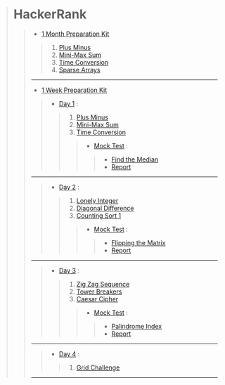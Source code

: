 > # HackerRank
>> - [1 Month Preparation Kit](./1_Month_Preparation_Kit/)
>>> 1. [Plus Minus](1_Month_Preparation_Kit/Plus_Minus.cpp)
>>> 2. [Mini-Max Sum](./1_Month_Preparation_Kit/Mini-Max_Sum.cpp)
>>> 3. [Time Conversion](./1_Month_Preparation_Kit/Time_Conversion.cpp)
>>> 4. [Sparse Arrays](./1_Month_Preparation_Kit/Sparse_Arrays.cpp)
>>
>> ---
>>
>> - [1 Week Preparation Kit](./1_Week_Preparation_Kit/)
>>> - [Day 1](./1_Week_Preparation_Kit/Day1/) :
>>>> 1. [Plus Minus](1_Week_Preparation_Kit/Day1/Plus_Minus.cpp)
>>>> 2. [Mini-Max Sum](./1_Week_Preparation_Kit/Day1/Mini-Max_Sum.cpp)
>>>> 3. [Time Conversion](./1_Week_Preparation_Kit/Day1/Time_Conversion.cpp)
>>>>> - [Mock Test](./1_Week_Preparation_Kit/Day1/Mock_Test/) :
>>>>>> * [Find the Median](./1_Week_Preparation_Kit/Day1/Mock_Test/Mock_Test-Find_the_Median.cpp)
>>>>>> * [Report](./1_Week_Preparation_Kit/Day1/Mock_Test/Report_shaharas30-Mock_Test-Find_the_Median.pdf)
>>
>> ---
>>
>>> - [Day 2](./1_Week_Preparation_Kit/Day2/) :
>>>> 1. [Lonely Integer](./1_Week_Preparation_Kit/Day2/Lonely_Integer.cpp)
>>>> 2. [Diagonal Difference](./1_Week_Preparation_Kit/Day2/Diagonal_Difference.cpp)
>>>> 3. [Counting Sort 1](./1_Week_Preparation_Kit/Day2/Counting_Sort_1.cpp)
>>>>> - [Mock Test](./1_Week_Preparation_Kit/Day2/Mock_Test/) :
>>>>>> * [Flipping the Matrix](./1_Week_Preparation_Kit/Day2/Mock_Test/Mock_Test-Flipping_the_Matrix.cpp)
>>>>>> * [Report](./1_Week_Preparation_Kit/Day2/Mock_Test/Report_shaharas30-Mock_Test-Flipping_the_Matrix.pdf)
>>
>> ---
>>
>>> - [Day 3](./1_Week_Preparation_Kit/Day3/) :
>>>> 1. [Zig Zag Sequence](./1_Week_Preparation_Kit/Day3/Zig_Zag_Sequence.cpp)
>>>> 2. [Tower Breakers](./1_Week_Preparation_Kit/Day3/Tower_Breakers.cpp)
>>>> 3. [Caesar Cipher](./1_Week_Preparation_Kit/Day3/Caesar_Cipher.cpp)
>>>>> - [Mock Test](./1_Week_Preparation_Kit/Day3/Mock_Test/) :
>>>>>> * [Palindrome Index](./1_Week_Preparation_Kit/Day3/Mock_Test/Mock_Test-Palindrome_Index.cpp)
>>>>>> * [Report](./1_Week_Preparation_Kit/Day3/Mock_Test/Report_shaharas30-Mock_Test-Palindrome_Index.pdf)
>>
>> ---
>>
>>> - [Day 4](./1_Week_Preparation_Kit/Day4/) :
>>>> 1. [Grid Challenge](./1_Week_Preparation_Kit/Day4/Grid_Challenge.cpp)
>>
>> ---
>>
>
